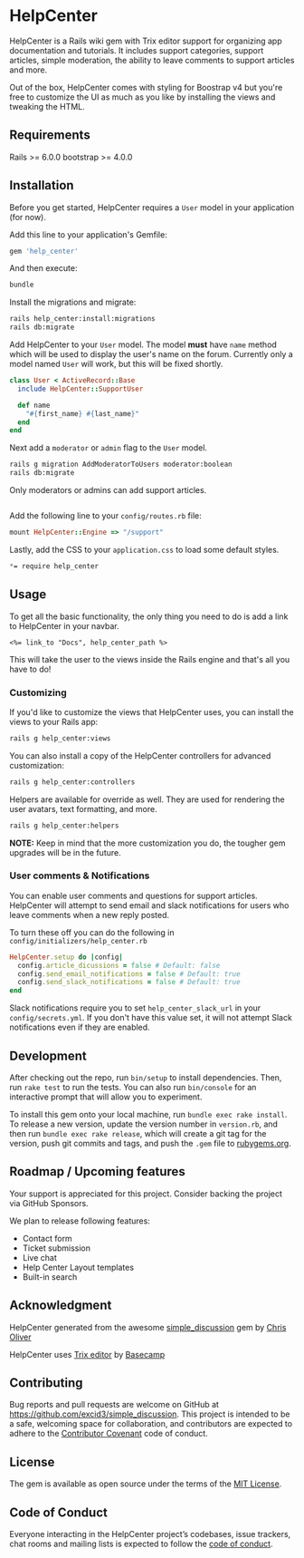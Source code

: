 # HelpCenter

HelpCenter is a Rails wiki gem with Trix editor support for organizing app documentation and tutorials. It includes support categories, support articles, simple moderation, the ability to leave comments to support articles and more.

Out of the box, HelpCenter comes with styling for Boostrap v4 but you're free to customize the UI as much as you like by installing the views and tweaking the HTML.

## Requirements

Rails >= 6.0.0
bootstrap >= 4.0.0

## Installation

Before you get started, HelpCenter requires a `User` model in your application (for now).

Add this line to your application's Gemfile:

```ruby
gem 'help_center'
```

And then execute:

```bash
bundle
```

Install the migrations and migrate:

```bash
rails help_center:install:migrations
rails db:migrate
```

Add HelpCenter to your `User` model. The model **must** have `name` method which will be used to display the user's name on the forum. Currently only a model named `User` will work, but this will be fixed shortly.

```ruby
class User < ActiveRecord::Base
  include HelpCenter::SupportUser

  def name
    "#{first_name} #{last_name}"
  end
end
```

Next add a `moderator` or `admin` flag to the `User` model.

```bash
rails g migration AddModeratorToUsers moderator:boolean
rails db:migrate
```
Only moderators or admins can add support articles.

```if current_user.admin? || current_user.moderator?
```

Add the following line to your `config/routes.rb` file:

```ruby
mount HelpCenter::Engine => "/support"
```

Lastly, add the CSS to your `application.css` to load some default styles.

```scss
*= require help_center
```

## Usage

To get all the basic functionality, the only thing you need to do is add a link to HelpCenter in your navbar.

```erb
<%= link_to "Docs", help_center_path %>
```

This will take the user to the views inside the Rails engine and that's all you have to do!

### Customizing

If you'd like to customize the views that HelpCenter uses, you can install the views to your Rails app:

```bash
rails g help_center:views
```

You can also install a copy of the HelpCenter controllers for advanced customization:

```bash
rails g help_center:controllers
```

Helpers are available for override as well. They are used for rendering the user avatars, text formatting, and more.

```bash
rails g help_center:helpers
```

**NOTE:** Keep in mind that the more customization you do, the tougher gem upgrades will be in the future.

### User comments & Notifications

You can enable user comments and questions for support articles. HelpCenter will attempt to send email and slack notifications for users who leave comments when a new reply posted.

To turn these off you can do the following in `config/initializers/help_center.rb`

```ruby
HelpCenter.setup do |config|
  config.article_dicussions = false # Default: false
  config.send_email_notifications = false # Default: true
  config.send_slack_notifications = false # Default: true
end
```

Slack notifications require you to set `help_center_slack_url` in your `config/secrets.yml`. If you don't have this value set, it will not attempt Slack notifications even if they are enabled.


## Development

After checking out the repo, run `bin/setup` to install dependencies. Then, run `rake test` to run the tests. You can also run `bin/console` for an interactive prompt that will allow you to experiment.

To install this gem onto your local machine, run `bundle exec rake install`. To release a new version, update the version number in `version.rb`, and then run `bundle exec rake release`, which will create a git tag for the version, push git commits and tags, and push the `.gem` file to [rubygems.org](https://rubygems.org).

## Roadmap / Upcoming features
Your support is appreciated for this project. Consider backing the project via GitHub Sponsors.

We plan to release following features:

- Contact form
- Ticket submission
- Live chat
- Help Center Layout templates
- Built-in search

## Acknowledgment

HelpCenter generated from the awesome [simple_discussion](https://github.com/excid3/simple_discussion) gem by [Chris Oliver](https://github.com/excid3)

HelpCenter uses [Trix editor](https://github.com/basecamp/trix) by [Basecamp](https://github.com/basecamp)

## Contributing

Bug reports and pull requests are welcome on GitHub at https://github.com/excid3/simple_discussion. This project is intended to be a safe, welcoming space for collaboration, and contributors are expected to adhere to the [Contributor Covenant](http://contributor-covenant.org) code of conduct.

## License

The gem is available as open source under the terms of the [MIT License](http://opensource.org/licenses/MIT).

## Code of Conduct

Everyone interacting in the HelpCenter project’s codebases, issue trackers, chat rooms and mailing lists is expected to follow the [code of conduct](https://github.com/pasilobus/help_center/blob/master/CODE_OF_CONDUCT.md).
